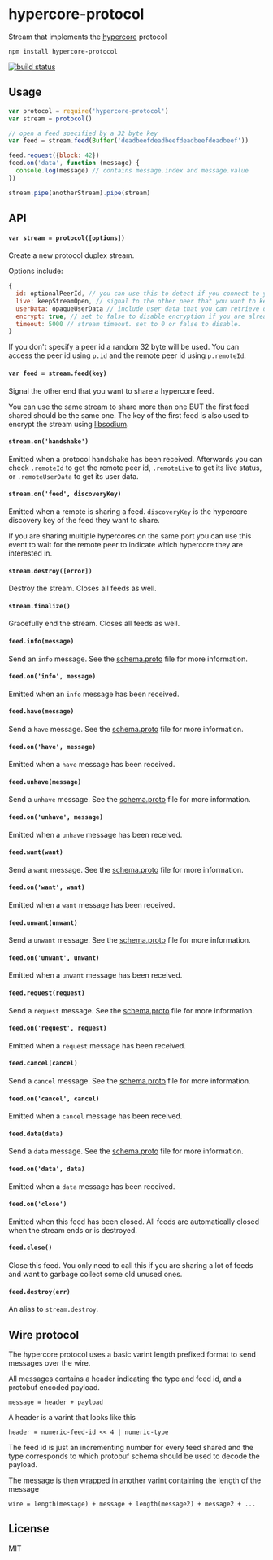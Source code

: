 # hypercore-protocol

Stream that implements the [hypercore](https://github.com/mafintosh/hypercore) protocol

```
npm install hypercore-protocol
```

[![build status](https://travis-ci.org/mafintosh/hypercore-protocol.svg?branch=master)](https://travis-ci.org/mafintosh/hypercore-protocol)

## Usage

``` js
var protocol = require('hypercore-protocol')
var stream = protocol()

// open a feed specified by a 32 byte key
var feed = stream.feed(Buffer('deadbeefdeadbeefdeadbeefdeadbeef'))

feed.request({block: 42})
feed.on('data', function (message) {
  console.log(message) // contains message.index and message.value
})

stream.pipe(anotherStream).pipe(stream)
```

## API

#### `var stream = protocol([options])`

Create a new protocol duplex stream.

Options include:

``` js
{
  id: optionalPeerId, // you can use this to detect if you connect to yourself
  live: keepStreamOpen, // signal to the other peer that you want to keep this stream open forever
  userData: opaqueUserData // include user data that you can retrieve on handshake
  encrypt: true, // set to false to disable encryption if you are already piping through a encrypted stream
  timeout: 5000 // stream timeout. set to 0 or false to disable.
}
```

If you don't specify a peer id a random 32 byte will be used.
You can access the peer id using `p.id` and the remote peer id using `p.remoteId`.

#### `var feed = stream.feed(key)`

Signal the other end that you want to share a hypercore feed.

You can use the same stream to share more than one BUT the first feed shared
should be the same one. The key of the first feed is also used to encrypt the stream using [libsodium](https://github.com/mafintosh/sodium-native#crypto_stream_xorcipher-message-nonce-key).

#### `stream.on('handshake')`

Emitted when a protocol handshake has been received. Afterwards you can check `.remoteId` to get the remote peer id, `.remoteLive` to get its live status, or `.remoteUserData` to get its user data.

#### `stream.on('feed', discoveryKey)`

Emitted when a remote is sharing a feed. `discoveryKey` is the hypercore discovery key of the feed they want to share.

If you are sharing multiple hypercores on the same port you can use this event to wait for the remote peer to indicate which hypercore
they are interested in.

#### `stream.destroy([error])`

Destroy the stream. Closes all feeds as well.

#### `stream.finalize()`

Gracefully end the stream. Closes all feeds as well.

#### `feed.info(message)`

Send an `info` message. See the [schema.proto](schema.proto) file for more information.

#### `feed.on('info', message)`

Emitted when an `info` message has been received.

#### `feed.have(message)`

Send a `have` message. See the [schema.proto](schema.proto) file for more information.

#### `feed.on('have', message)`

Emitted when a `have` message has been received.

#### `feed.unhave(message)`

Send a `unhave` message. See the [schema.proto](schema.proto) file for more information.

#### `feed.on('unhave', message)`

Emitted when a `unhave` message has been received.

#### `feed.want(want)`

Send a `want` message. See the [schema.proto](schema.proto) file for more information.

#### `feed.on('want', want)`

Emitted when a `want` message has been received.

#### `feed.unwant(unwant)`

Send a `unwant` message. See the [schema.proto](schema.proto) file for more information.

#### `feed.on('unwant', unwant)`

Emitted when a `unwant` message has been received.

#### `feed.request(request)`

Send a `request` message. See the [schema.proto](schema.proto) file for more information.

#### `feed.on('request', request)`

Emitted when a `request` message has been received.

#### `feed.cancel(cancel)`

Send a `cancel` message. See the [schema.proto](schema.proto) file for more information.

#### `feed.on('cancel', cancel)`

Emitted when a `cancel` message has been received.

#### `feed.data(data)`

Send a `data` message. See the [schema.proto](schema.proto) file for more information.

#### `feed.on('data', data)`

Emitted when a `data` message has been received.

#### `feed.on('close')`

Emitted when this feed has been closed. All feeds are automatically closed when the stream ends or is destroyed.

#### `feed.close()`

Close this feed. You only need to call this if you are sharing a lot of feeds and want to garbage collect some old unused ones.

#### `feed.destroy(err)`

An alias to `stream.destroy`.

## Wire protocol

The hypercore protocol uses a basic varint length prefixed format to send messages over the wire.

All messages contains a header indicating the type and feed id, and a protobuf encoded payload.

```
message = header + payload
```

A header is a varint that looks like this

```
header = numeric-feed-id << 4 | numeric-type
```

The feed id is just an incrementing number for every feed shared and the type corresponds to which protobuf schema should be used to decode the payload.

The message is then wrapped in another varint containing the length of the message

```
wire = length(message) + message + length(message2) + message2 + ...
```

## License

MIT
